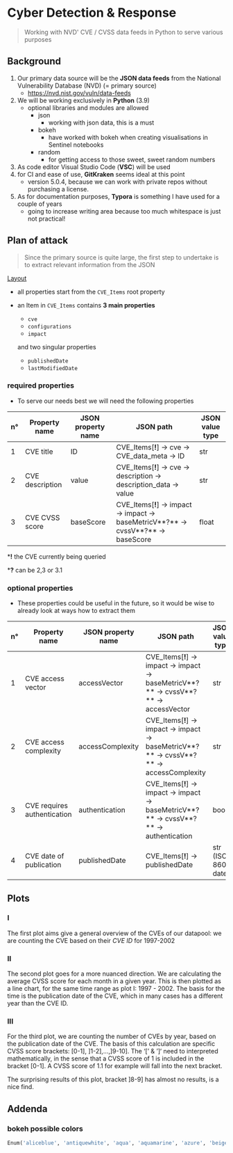 # Cyber Detection & Response
>  Working with NVD' CVE / CVSS data feeds in Python to serve various purposes

## Background

1. Our primary data source will be the **JSON data feeds** from the National Vulnerability Database (NVD) (= primary source)
   * https://nvd.nist.gov/vuln/data-feeds
2. We will be working exclusively in **Python** (3.9)
   * optional libraries and modules are allowed
     * json
       * working with json data, this is a must
     * bokeh
       * have worked with bokeh when creating visualisations in Sentinel notebooks 
     * random
       * for getting access to those sweet, sweet random numbers
3. As code editor Visual Studio Code (**VSC**) will be used
4. for CI and ease of use, **GitKraken** seems ideal at this point
   * version 5.0.4, because we can work with private repos without purchasing a license.
5. As for documentation purposes, **Typora** is something I have used for a couple of years
   * going to increase writing area because too much whitespace is just not practical!

## Plan of attack

> Since the primary source is quite large, the first step to undertake is to extract relevant information from the JSON

<u>Layout</u>

* all properties start from the `CVE_Items` root property

* an Item in `CVE_Items` contains **3 main properties** 

  * `cve`
  * `configurations`
  * `impact`

  and two singular properties

  * `publishedDate`
  * `lastModifiedDate`



### required properties

* To serve our needs best we will need the following properties

| n°   | Property name   | JSON property name | JSON path                                                    | JSON value type |
| ---- | --------------- | ------------------ | ------------------------------------------------------------ | --------------- |
| 1    | CVE title       | ID                 | CVE_Items[**!**] -> cve -> CVE_data_meta -> ID               | str             |
| 2    | CVE description | value              | CVE_Items[**!**] -> cve -> description -> description_data -> value | str             |
| 3    | CVE CVSS score  | baseScore          | CVE_Items[**!**] -> impact -> impact -> baseMetricV**?** -> cvssV**?** -> baseScore | float           |

\***!** the CVE currently being queried

\***?** can be 2,3 or 3.1

### optional properties

* These properties could be useful in the future, so it would be wise to already look at ways how to extract them

| n°   | Property name               | JSON property name | JSON path                                                    | JSON value type     |
| ---- | --------------------------- | ------------------ | ------------------------------------------------------------ | ------------------- |
| 1    | CVE access vector           | accessVector       | CVE_Items[**!**] -> impact -> impact -> baseMetricV**?** -> cvssV**?** -> accessVector | str                 |
| 2    | CVE access complexity       | accessComplexity   | CVE_Items[**!**] -> impact -> impact -> baseMetricV**?** -> cvssV**?** -> accessComplexity | str                 |
| 3    | CVE requires authentication | authentication     | CVE_Items[**!**] -> impact -> impact -> baseMetricV**?** -> cvssV**?** -> authentication | bool                |
| 4    | CVE date of publication     | publishedDate      | CVE_Items[**!**] -> publishedDate                            | str (ISO 8601 date) |

## Plots

### I

The first plot aims give a general overview of the CVEs of our datapool: we are counting the CVE based on their *CVE ID* for 1997-2002

### II

The second plot goes for a more nuanced direction. We are calculating the average CVSS score for each month in a given year. This is then plotted as a line chart, for the same time range as plot I: 1997 - 2002. The basis for the time is the publication date of the CVE, which in many cases has a different year than the CVE ID.

### III

For the third plot, we are counting the number of CVEs by year, based on the publication date of the CVE. The basis of this calculation are specific CVSS score brackets: [0-1], ]1-2],…,]9-10]. The ‘[’ & ’]‘ need to interpreted mathematically, in the sense that a CVSS score of 1 is included in the bracket [0-1]. A CVSS score of 1.1 for example will fall into the next bracket.

The surprising results of this plot, bracket ]8-9] has almost no results, is a nice find.



## Addenda

### bokeh possible colors

```python
Enum('aliceblue', 'antiquewhite', 'aqua', 'aquamarine', 'azure', 'beige', 'bisque', 'black', 'blanchedalmond', 'blue', 'blueviolet', 'brown', 'burlywood', 'cadetblue', 'chartreuse', 'chocolate', 'coral', 'cornflowerblue', 'cornsilk', 'crimson', 'cyan', 'darkblue', 'darkcyan', 'darkgoldenrod', 'darkgray', 'darkgreen', 'darkgrey', 'darkkhaki', 'darkmagenta', 'darkolivegreen', 'darkorange', 'darkorchid', 'darkred', 'darksalmon', 'darkseagreen', 'darkslateblue', 'darkslategray', 'darkslategrey', 'darkturquoise', 'darkviolet', 'deeppink', 'deepskyblue', 'dimgray', 'dimgrey', 'dodgerblue', 'firebrick', 'floralwhite', 'forestgreen', 'fuchsia', 'gainsboro', 'ghostwhite', 'gold', 'goldenrod', 'gray', 'green', 'greenyellow', 'grey', 'honeydew', 'hotpink', 'indianred', 'indigo', 'ivory', 'khaki', 'lavender', 'lavenderblush', 'lawngreen', 'lemonchiffon', 'lightblue', 'lightcoral', 'lightcyan', 'lightgoldenrodyellow', 'lightgray', 'lightgreen', 'lightgrey', 'lightpink', 'lightsalmon', 'lightseagreen', 'lightskyblue', 'lightslategray', 'lightslategrey', 'lightsteelblue', 'lightyellow', 'lime', 'limegreen', 'linen', 'magenta', 'maroon', 'mediumaquamarine', 'mediumblue', 'mediumorchid', 'mediumpurple', 'mediumseagreen', 'mediumslateblue', 'mediumspringgreen', 'mediumturquoise', 'mediumvioletred', 'midnightblue', 'mintcream', 'mistyrose', 'moccasin', 'navajowhite', 'navy', 'oldlace', 'olive', 'olivedrab', 'orange', 'orangered', 'orchid', 'palegoldenrod', 'palegreen', 'paleturquoise', 'palevioletred', 'papayawhip', 'peachpuff', 'peru', 'pink', 'plum', 'powderblue', 'purple', 'red', 'rosybrown', 'royalblue', 'saddlebrown', 'salmon', 'sandybrown', 'seagreen', 'seashell', 'sienna', 'silver', 'skyblue', 'slateblue', 'slategray', 'slategrey', 'snow', 'springgreen', 'steelblue', 'tan', 'teal', 'thistle', 'tomato', 'turquoise', 'violet', 'wheat', 'white', 'whitesmoke', 'yellow', 'yellowgreen')
```

